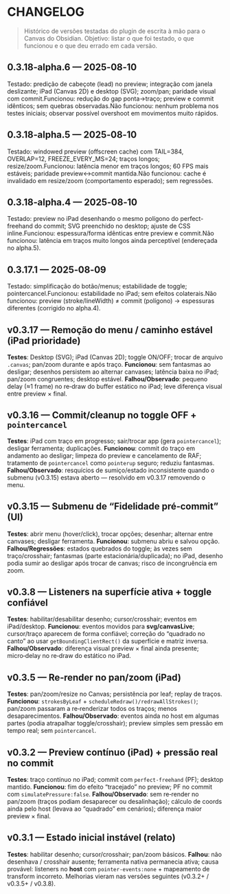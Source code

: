 # CHANGELOG

> Histórico de versões testadas do plugin de escrita à mão para o Canvas do Obsidian. Objetivo: listar o que foi testado, o que funcionou e o que deu errado em cada versão.

## 0.3.18‑alpha.6 — 2025‑08‑10

Testado: predição de cabeçote (lead) no preview; integração com janela deslizante; iPad (Canvas 2D) e desktop (SVG); zoom/pan; paridade visual com commit.Funcionou: redução do gap ponta→traço; preview e commit idênticos; sem quebras observadas.Não funcionou: nenhum problema nos testes iniciais; observar possível overshoot em movimentos muito rápidos.

## 0.3.18‑alpha.5 — 2025‑08‑10

Testado: windowed preview (offscreen cache) com TAIL=384, OVERLAP=12, FREEZE_EVERY_MS=24; traços longos; resize/zoom.Funcionou: latência menor em traços longos; 60 FPS mais estáveis; paridade preview↔commit mantida.Não funcionou: cache é invalidado em resize/zoom (comportamento esperado); sem regressões.

## 0.3.18‑alpha.4 — 2025‑08‑10

Testado: preview no iPad desenhando o mesmo polígono do perfect-freehand do commit; SVG preenchido no desktop; ajuste de CSS inline.Funcionou: espessura/forma idênticas entre preview e commit.Não funcionou: latência em traços muito longos ainda perceptível (endereçada no alpha.5).

## 0.3.17.1 — 2025‑08‑09

Testado: simplificação do botão/menus; estabilidade de toggle; pointercancel.Funcionou: estabilidade no iPad; sem efeitos colaterais.Não funcionou: preview (stroke/lineWidth) ≠ commit (polígono) → espessuras diferentes (corrigido no alpha.4).

## v0.3.17 — Remoção do menu / caminho estável (iPad prioridade)

**Testes**: Desktop (SVG); iPad (Canvas 2D); toggle ON/OFF; trocar de arquivo `.canvas`; pan/zoom durante e após traço.
**Funcionou**: sem fantasmas ao desligar; desenhos persistem ao alternar canvases; latência baixa no iPad; pan/zoom congruentes; desktop estável.
**Falhou/Observado**: pequeno delay (≈1 frame) no re‑draw do buffer estático no iPad; leve diferença visual entre preview × final.

## v0.3.16 — Commit/cleanup no toggle OFF + `pointercancel`

**Testes**: iPad com traço em progresso; sair/trocar app (gera `pointercancel`); desligar ferramenta; duplicações.
**Funcionou**: commit do traço em andamento ao desligar; limpeza do preview e cancelamento de RAF; tratamento de `pointercancel` como `pointerup` seguro; reduziu fantasmas.
**Falhou/Observado**: resquícios de sumiço/estado inconsistente quando o submenu (v0.3.15) estava aberto — resolvido em v0.3.17 removendo o menu.

## v0.3.15 — Submenu de “Fidelidade pré‑commit” (UI)

**Testes**: abrir menu (hover/click), trocar opções; desenhar; alternar entre canvases; desligar ferramenta.
**Funcionou**: submenu abriu e salvou opção.
**Falhou/Regressões**: estados quebrados do toggle; às vezes sem traço/crosshair; fantasmas (parte estacionária/duplicada); no iPad, desenho podia sumir ao desligar após trocar de canvas; risco de incongruência em zoom.

## v0.3.8 — Listeners na superfície ativa + toggle confiável

**Testes**: habilitar/desabilitar desenho; cursor/crosshair; eventos em iPad/desktop.
**Funcionou**: eventos movidos para **svg/canvasLive**; cursor/traço aparecem de forma confiável; correção do “quadrado no canto” ao usar `getBoundingClientRect()` da superfície e matriz inversa.
**Falhou/Observado**: diferença visual preview × final ainda presente; micro‑delay no re‑draw do estático no iPad.

## v0.3.5 — Re‑render no pan/zoom (iPad)

**Testes**: pan/zoom/resize no Canvas; persistência por leaf; replay de traços.
**Funcionou**: `strokesByLeaf` + `scheduleRedraw()/redrawAllStrokes()`; pan/zoom passaram a re‑renderizar todos os traços; menos desaparecimentos.
**Falhou/Observado**: eventos ainda no host em algumas partes (podia atrapalhar toggle/crosshair); preview simples sem pressão em tempo real; sem `pointercancel`.

## v0.3.2 — Preview contínuo (iPad) + pressão real no commit

**Testes**: traço contínuo no iPad; commit com `perfect‑freehand` (PF); desktop mantido.
**Funcionou**: fim do efeito “tracejado” no preview; PF no commit com `simulatePressure:false`.
**Falhou/Observado**: sem re‑render no pan/zoom (traços podiam desaparecer ou desalinhação); cálculo de coords ainda pelo host (levava ao “quadrado” em cenários); diferença maior preview × final.

## v0.3.1 — Estado inicial instável (relato)

**Testes**: habilitar desenho; cursor/crosshair; pan/zoom básicos.
**Falhou**: não desenhava / crosshair ausente; ferramenta nativa permanecia ativa; causa provável: listeners no **host** com `pointer-events:none` + mapeamento de transform incorreto. Melhorias vieram nas versões seguintes (v0.3.2+ / v0.3.5+ / v0.3.8).

